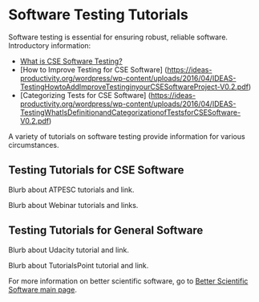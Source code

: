 
# Software Testing Tutorials

Software testing is essential for ensuring robust, reliable software.  Introductory information:
* [What is CSE Software Testing?](https://ideas-productivity.org/wordpress/wp-content/uploads/2016/04/IDEAS-TestingWhatAreSoftwareTestingPractices-V0.2.pdf)
* [How to Improve Testing for CSE Software] (https://ideas-productivity.org/wordpress/wp-content/uploads/2016/04/IDEAS-TestingHowtoAddImproveTestinginyourCSESoftwareProject-V0.2.pdf)
* [Categorizing Tests for CSE Software] (https://ideas-productivity.org/wordpress/wp-content/uploads/2016/04/IDEAS-TestingWhatIsDefinitionandCategorizationofTestsforCSESoftware-V0.2.pdf)


A variety of tutorials on software testing provide information for various circumstances.

## Testing Tutorials for CSE Software

Blurb about ATPESC tutorials and link.

Blurb about Webinar tutorials and links.

## Testing Tutorials for General Software

Blurb about Udacity tutorial and link.

Blurb about TutorialsPoint tutorial and link.


For more information on better scientific software, go to [Better Scientific Software main page](http://betterscientificsoftware.info).

<!--- 
Category: Reliability
Tags: testing, reliability, reproducibility, robustness
--->
